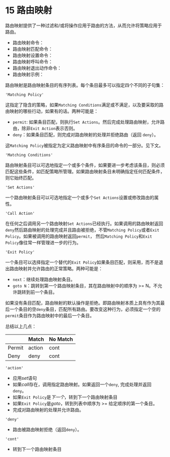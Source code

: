 # 15 路由映射

路由映射提供了一种过滤和/或将操作应用于路由的方法，从而允许将策略应用于路由。

- 路由映射命令：
- 路由映射匹配命令：
- 路由映射设置命令：
- 路由映射呼叫命令：
- 路由映射退出动作命令：
- 路由映射示例：

路由映射是路由映射条目的有序列表。每个条目最多可以指定四个不同的子句集：

```shell
'Matching Policy'
```

这指定了隐含的策略，如果`Matching Conditions`满足或不满足，以及要采取的路由映射的哪些行动，如果有的话。两种可能是：

- `permit`: 如果条目匹配，则执行`Set Actions`。然后完成处理路由映射，允许路由，除非`Exit Action`表示否则。
- `deny`：如果条目匹配，则完成对路由映射的处理并拒绝路由（返回 `deny`）。

这`Matching Policy`被指定为定义路由映射中有序条目的命令的一部分。见下文。

```shell
'Matching Conditions'
```

路由映射条目可以可选地指定一个或多个条件，如果要进一步考虑该条目，则必须匹配这些条件，如匹配策略所管理。如果路由映射条目未明确指定任何匹配条件，则它始终匹配。

```shell
'Set Actions'
```

一个路由映射条目可以可选地指定一个或多个`Set Actions`设置或修改路由的属性。

```shell
'Call Action'
```

在任何之后调用另一个路由映射`Set Actions`已经执行。如果调用的路由映射返回`deny`然后路由映射的处理完成并且路由被拒绝，不管`Matching Policy`或者`Exit Policy`。如果被调用的路由映射返回`permit`， 然后`Matching Policy`和`Exit Policy`像往常一样管理进一步的行为。

```shell
'Exit Policy'
```

一个条目可以选择指定一个替代的`Exit Policy`如果条目匹配，则采用，而不是退出路由映射并允许路由的正常策略。两种可能是：

- `next`：继续处理路由映射条目。
- `goto N`：跳转到第一个路由映射条目，其在路由映射中的顺序为 >= N。不允许跳转到前一个条目。

如果没有条目匹配，路由映射的默认操作是拒绝。即路由映射本质上具有作为其最后一个条目的空`deny`条目，匹配所有路由。要改变这种行为，必须指定一个空的`permit`条目作为路由映射中的最后一个条目。

总结以上几点：

|        | Match  | No Match |
| ------ | ------ | -------- |
| Permit | action | cont     |
| Deny   | deny   | cont     |

```shell
'action'
```

- 应用*set*语句
- 如果*call*存在，调用指定路由映射。如果返回一个`deny`, 完成处理并返回`deny`。
- 如果`Exit Policy`是*下一个*，转到下一个路由映射条目
- 如果`Exit Policy`是*goto*，转到列表中顺序为 >= 给定顺序的第一个条目。
- 完成对路由映射的处理并允许路由。

```shell
'deny'
```

- 路由被路由映射拒绝（返回`deny`）。

```shell
'cont'
```

- 转到下一个路由映射条目